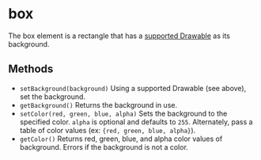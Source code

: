 # box

The box element is a rectangle that has a [supported Drawable][1] as its
background.

## Methods

- `setBackground(background)` Using a supported Drawable (see above), set the
  background.
- `getBackground()` Returns the background in use.
- `setColor(red, green, blue, alpha)` Sets the background to the specified
  color. `alpha` is optional and defaults to `255`. Alternately, pass a table of
  color values (ex: `{red, green, blue, alpha}`).
- `getColor()` Returns red, green, blue, and alpha color values of background.
  Errors if the background is not a color.

[1]: ../Drawables.md
